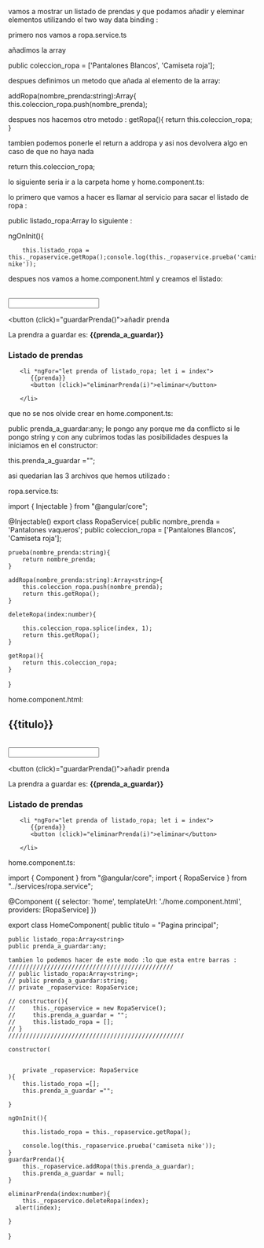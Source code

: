  vamos a mostrar un listado de prendas y que podamos añadir y eleminar elementos utilizando el two way data binding :

 primero nos vamos a ropa.service.ts

añadimos la array

public coleccion_ropa = ['Pantalones Blancos', 'Camiseta roja'];

despues definimos un metodo que añada al elemento de la array:

addRopa(nombre_prenda:string):Array<string>{
        this.coleccion_ropa.push(nombre_prenda);

despues nos hacemos otro metodo :
getRopa(){
        return this.coleccion_ropa;
    }

tambien podemos ponerle el return a addropa y asi nos devolvera algo en caso de que no haya nada

return this.coleccion_ropa;

lo siguiente seria ir a la carpeta home y home.component.ts:

lo primero que vamos a hacer es llamar al servicio para sacar el listado de ropa :

public listado_ropa:Array<string> 
lo siguiente :

ngOnInit(){
        
        this.listado_ropa = this._ropaservice.getRopa();console.log(this._ropaservice.prueba('camiseta nike'));

despues nos vamos a home.component.html y creamos el listado:

<br/>
 <input type="text" [(ngModel)]="prenda_a_guardar">
 
 <button (click)="guardarPrenda()">añadir prenda</button>

 <p *ngIf="prenda_a_guardar">La prendra a guardar es: <strong>{{prenda_a_guardar}}</strong></p>





<h3>Listado de prendas</h3>

<ul>

    <li *ngFor="let prenda of listado_ropa; let i = index">
       {{prenda}}
       <button (click)="eliminarPrenda(i)">eliminar</button>

    </li>

</ul>

que no se nos olvide crear en home.component.ts:


public prenda_a_guardar:any; le pongo any porque me da conflicto si le pongo string y con any cubrimos todas las posibilidades despues la iniciamos en el constructor:

  this.prenda_a_guardar ="";

asi quedarian las 3 archivos que hemos utilizado : 

ropa.service.ts:

import { Injectable } from "@angular/core";




@Injectable()
export class RopaService{
    public nombre_prenda = 'Pantalones vaqueros';
    public coleccion_ropa = ['Pantalones Blancos', 'Camiseta roja'];

    prueba(nombre_prenda:string){
        return nombre_prenda;
    }

    addRopa(nombre_prenda:string):Array<string>{
        this.coleccion_ropa.push(nombre_prenda);
        return this.getRopa();
    }

    deleteRopa(index:number){

        this.coleccion_ropa.splice(index, 1);
        return this.getRopa();
    }

    getRopa(){
        return this.coleccion_ropa;
    }
    
}

home.component.html:

<h2>{{titulo}}</h2>

<br/>
 <input type="text" [(ngModel)]="prenda_a_guardar">
 
 <button (click)="guardarPrenda()">añadir prenda</button>

 <p *ngIf="prenda_a_guardar">La prendra a guardar es: <strong>{{prenda_a_guardar}}</strong></p>



<h3>Listado de prendas</h3>

<ul>

    <li *ngFor="let prenda of listado_ropa; let i = index">
       {{prenda}}
       <button (click)="eliminarPrenda(i)">eliminar</button>

    </li>

</ul>


home.component.ts:

import { Component } from "@angular/core";
import { RopaService } from "../services/ropa.service";



@Component ({
         selector: 'home',
         templateUrl: './home.component.html',
         providers: [RopaService]
})

export class HomeComponent{
    public titulo = "Pagina principal";


    public listado_ropa:Array<string> 
    public prenda_a_guardar:any;

    tambien lo podemos hacer de este modo :lo que esta entre barras :
    ///////////////////////////////////////////////
    // public listado_ropa:Array<string>;
    // public prenda_a_guardar:string;
    // private _ropaservice: RopaService;

    // constructor(){ 
    //     this._ropaservice = new RopaService();
    //     this.prenda_a_guardar = "";
    //     this.listado_ropa = [];
    // }
    //////////////////////////////////////////////////

    constructor(
       
      
        private _ropaservice: RopaService
    ){
        this.listado_ropa =[];
        this.prenda_a_guardar ="";

    }

    ngOnInit(){
        
        this.listado_ropa = this._ropaservice.getRopa();

        console.log(this._ropaservice.prueba('camiseta nike'));
    }
    guardarPrenda(){
        this._ropaservice.addRopa(this.prenda_a_guardar);
        this.prenda_a_guardar = null;
    }

    eliminarPrenda(index:number){
        this._ropaservice.deleteRopa(index);
      alert(index);

    }

}
 